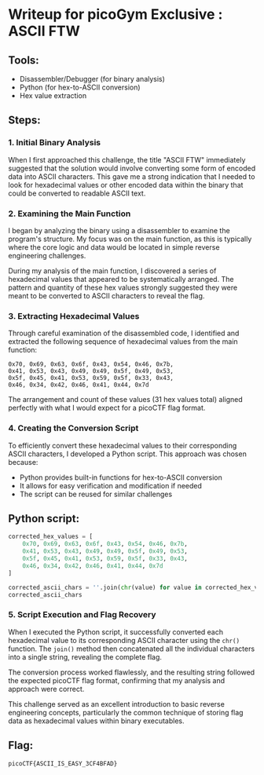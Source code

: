# Writeup for picoGym Exclusive : ASCII FTW

## Tools:
- Disassembler/Debugger (for binary analysis)
- Python (for hex-to-ASCII conversion)
- Hex value extraction

## Steps:

### 1. Initial Binary Analysis
When I first approached this challenge, the title "ASCII FTW" immediately suggested that the solution would involve converting some form of encoded data into ASCII characters. This gave me a strong indication that I needed to look for hexadecimal values or other encoded data within the binary that could be converted to readable ASCII text.

### 2. Examining the Main Function
I began by analyzing the binary using a disassembler to examine the program's structure. My focus was on the main function, as this is typically where the core logic and data would be located in simple reverse engineering challenges.

During my analysis of the main function, I discovered a series of hexadecimal values that appeared to be systematically arranged. The pattern and quantity of these hex values strongly suggested they were meant to be converted to ASCII characters to reveal the flag.

### 3. Extracting Hexadecimal Values
Through careful examination of the disassembled code, I identified and extracted the following sequence of hexadecimal values from the main function:

```
0x70, 0x69, 0x63, 0x6f, 0x43, 0x54, 0x46, 0x7b,
0x41, 0x53, 0x43, 0x49, 0x49, 0x5f, 0x49, 0x53,
0x5f, 0x45, 0x41, 0x53, 0x59, 0x5f, 0x33, 0x43,
0x46, 0x34, 0x42, 0x46, 0x41, 0x44, 0x7d
```

The arrangement and count of these values (31 hex values total) aligned perfectly with what I would expect for a picoCTF flag format.

### 4. Creating the Conversion Script
To efficiently convert these hexadecimal values to their corresponding ASCII characters, I developed a Python script. This approach was chosen because:
- Python provides built-in functions for hex-to-ASCII conversion
- It allows for easy verification and modification if needed
- The script can be reused for similar challenges

## Python script:
```python
corrected_hex_values = [
    0x70, 0x69, 0x63, 0x6f, 0x43, 0x54, 0x46, 0x7b,
    0x41, 0x53, 0x43, 0x49, 0x49, 0x5f, 0x49, 0x53,
    0x5f, 0x45, 0x41, 0x53, 0x59, 0x5f, 0x33, 0x43,
    0x46, 0x34, 0x42, 0x46, 0x41, 0x44, 0x7d
]

corrected_ascii_chars = ''.join(chr(value) for value in corrected_hex_values)
corrected_ascii_chars
```

### 5. Script Execution and Flag Recovery
When I executed the Python script, it successfully converted each hexadecimal value to its corresponding ASCII character using the `chr()` function. The `join()` method then concatenated all the individual characters into a single string, revealing the complete flag.

The conversion process worked flawlessly, and the resulting string followed the expected picoCTF flag format, confirming that my analysis and approach were correct.

This challenge served as an excellent introduction to basic reverse engineering concepts, particularly the common technique of storing flag data as hexadecimal values within binary executables.

## Flag:
```picoCTF{ASCII_IS_EASY_3CF4BFAD}```
